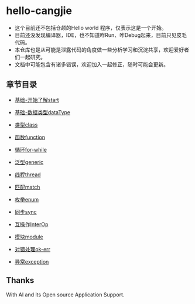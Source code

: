 # hello-cangjie

- 这个目前还不包括仓颉的Hello world 程序，仅表示这是一个开始。
- 目前还没发现编译器，IDE，也不知道咋Run、咋Debug起来，目前只见皮毛代码。
- 本仓库也是从可能是泄露代码的角度做一些分析学习和沉淀共享，欢迎爱好者们一起研究。
- 文档中可能包含有诸多错误，欢迎加入一起修正，随时可能会更新。

## 章节目录

- [基础-开始了解start](./docs/basic.md) 

- [基础-数据类型dataType](./docs/data-type.md)

- [类型class](./docs/class-struct.md)

- [函数function](./docs/data-type.md)

- [循环for-while](./docs/for-while.md)

- [泛型generic](./docs/generic.md)

- [线程thread](./docs/thread.md)

- [匹配match](./docs/match.md)

- [枚举enum](./docs/enum.md)

- [同步sync](./docs/sync.md)

- [互操作InterOp](./docs/interoperate.md)

- [模块module](./docs/module.md)

- [对错处理ok-err](./docs/ok-err.md)

- [异常exception](./docs/exception.md)

## Thanks 

With AI and its Open source Application Support.
